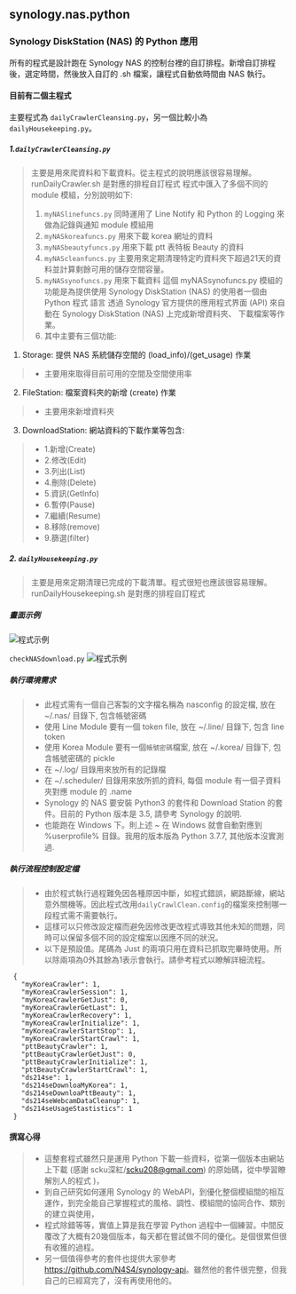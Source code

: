 ## synology.nas.python
### Synology DiskStation (NAS) 的 Python 應用
 
 所有的程式是設計跑在 Synology NAS 的控制台裡的自訂排程。新增自訂排程後，選定時間，然後放入自訂的 .sh 檔案，讓程式自動依時間由 NAS 執行。
 
#### 目前有二個主程式
主要程式為 `dailyCrawlerCleansing.py`，另一個比較小為 `dailyHousekeeping.py`。

##### 1.`dailyCrawlerCleansing.py` 
> 主要是用來爬資料和下載資料。從主程式的說明應該很容易理解。runDailyCrawler.sh 是對應的排程自訂程式 
> 程式中匯入了多個不同的 module 模組，分別說明如下:
>1. `myNASlinefuncs.py` 
>     同時運用了 Line Notify 和 Python 的 Logging 來做為記錄與通知 module 模組用
>2. `myNASkoreafuncs.py`
>     用來下載 korea 網址的資料
>3. `myNASbeautyfuncs.py` 
>     用來下載 ptt 表特板 Beauty 的資料
>4. `myNAScleanfuncs.py`
>     主要用來定期清理特定旳資料夾下超過21天的資料並計算剩餘可用的儲存空間容量。
>5. `myNASsynofuncs.py` 用來下載資料
>     這個 myNASsynofuncs.py 模組的功能是為提供使用 Synology DiskStation (NAS) 的使用者一個由 Python 程式 語言
>     透過 Synology 官方提供的應用程式界面 (API) 來自動在 Synology DiskStation (NAS) 上完成新增資料夾、 下載檔案等作業。    
>6. 其中主要有三個功能:
1. Storage: 提供 NAS 系統儲存空間的 (load_info)/(get_usage) 作業
>-  主要用來取得目前可用的空間及空間使用率
2. FileStation: 檔案資料夾的新增 (create) 作業
>-  主要用來新增資料夾
3. DownloadStation: 網站資料的下載作業等包含:
>-  1.新增(Create)
>-  2.修改(Edit)
>-  3.列出(List)
>-  4.刪除(Delete)
>-  5.資訊(GetInfo)
>-  6.暫停(Pause)
>-  7.繼續(Resume)
>-  8.移除(remove)
>-  9.篩選(filter)

##### 2. `dailyHousekeeping.py`
  > 主要是用來定期清理已完成的下載清單。程式很短也應該很容易理解。runDailyHousekeeping.sh 是對應的排程自訂程式

##### 畫面示例
![程式示例](https://github.com/spectreConstantine/synology.nas.python/blob/master/2020-06-16_234131.png)

`checkNASdownload.py`
![程式示例](https://github.com/spectreConstantine/synology.nas.python/blob/master/2020-06-18_131617.png)

##### 執行環境需求 

>- 此程式需有一個自己客製的文字檔名稱為 nasconfig 的設定檔, 放在 ~/.nas/ 目錄下, 包含帳號密碼  
>- 使用 Line Module 要有一個 token file, 放在 ~/.line/ 目錄下, 包含 line token
>- 使用 Korea Module 要有一個`帳號密碼`檔案, 放在 ~/.korea/ 目錄下, 包含帳號密碼的 pickle
>- 在 ~/.log/ 目錄用來放所有的記錄檔
>- 在 ~/.scheduler/ 目錄用來放所抓的資料, 每個 module 有一個子資料夾對應 module 的 .name
>- Synology 的 NAS 要安裝 Python3 的套件和 Download Station 的套件。目前的 Python 版本是 3.5, 請參考 Synology 的說明.
>- 也能跑在 Windows 下。則上述 ~ 在 Windows 就會自動對應到 %userprofile% 目錄。我用的版本版為 Python 3.7.7, 其他版本沒實測過.

##### 執行流程控制設定檔

>- 由於程式執行過程難免因各種原因中斷，如程式錯誤，網路斷線，網站意外關機等。因此程式改用`dailyCrawlClean.config`的檔案來控制哪一段程式需不需要執行。
>- 這樣可以只修改設定檔而避免因修改更改程式導致其他未知的問題，同時可以保留多個不同的設定檔案以因應不同的狀況。
>- 以下是預設值。尾碼為 Just 的兩項只用在資料已抓取完畢時使用。所以除兩項為0外其餘為1表示會執行。請參考程式以瞭解詳細流程。
```
 { 
   "myKoreaCrawler": 1, 
   "myKoreaCrawlerSession": 1, 
   "myKoreaCrawlerGetJust": 0,
   "myKoreaCrawlerGetLast": 1, 
   "myKoreaCrawlerRecovery": 1,
   "myKoreaCrawlerInitialize": 1,
   "myKoreaCrawlerStartStop": 1,
   "myKoreaCrawlerStartCrawl": 1,  
   "pttBeautyCrawler": 1, 
   "pttBeautyCrawlerGetJust": 0,
   "pttBeautyCrawlerInitialize": 1,
   "pttBeautyCrawlerStartCrawl": 1,      
   "ds214se": 1, 
   "ds214seDownloaMyKorea": 1, 
   "ds214seDownloaPttBeauty": 1,
   "ds214seWebcamDataCleanup": 1,
   "ds214seUsageStastistics": 1
 }        
```

#### 撰寫心得

>- 這整套程式雖然只是運用 Python 下載一些資料，從第一個版本由網站上下載 (感謝 scku深紅/scku208@gmail.com) 的原始碼，從中學習瞭解別人的程式 )，
>- 到自己研究如何運用 Synology 的 WebAPI，到優化整個模組間的相互運作，到完全能自己掌握程式的風格、調性、模組間的協同合作、類別的建立與使用，
>- 程式除錯等等，實值上算是我在學習 Python 過程中一個練習。中間反覆改了大概有20幾個版本，每天都在嘗試做不同的優化。是個很累但很有收獲的過程。
>- 另一個值得參考的套件也提供大家參考 <https://github.com/N4S4/synology-api>。雖然他的套件很完整，但我自己的已經寫完了，沒有再使用他的。
